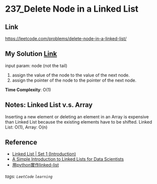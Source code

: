 # 237_Delete Node in a Linked List 
## Link
https://leetcode.com/problems/delete-node-in-a-linked-list/


## My Solution [Link](https://github.com/lisacheng-choco/leetcode/blob/master/Algorithm/553_Delete_Node_in_a%20_Linked_List/main.py)
input param: node (not the tail)
1. assign the value of the node to the value of the next node.
2. assign the pointer of the node to the pointer of the next node.

**Time Complexity**: O(1)

## Notes: Linked List v.s. Array
Inserting a new element or deleting an element in an Array is expensive than Linked List because the existing elements have to be shifted.
Linked List: O(1), Array: O(n)
 
## Reference
- [Linked List | Set 1 (Introduction)](https://www.geeksforgeeks.org/linked-list-set-1-introduction/)
- [A Simple Introduction to Linked Lists for Data Scientists](https://towardsdatascience.com/a-simple-introduction-of-linked-lists-for-data-scientists-a71f0eb31d87)
- [用python實作linked-list](https://medium.com/@tobby168/%E7%94%A8python%E5%AF%A6%E4%BD%9Clinked-list-524441133d4d)


###### tags: `LeetCode` `learning`
